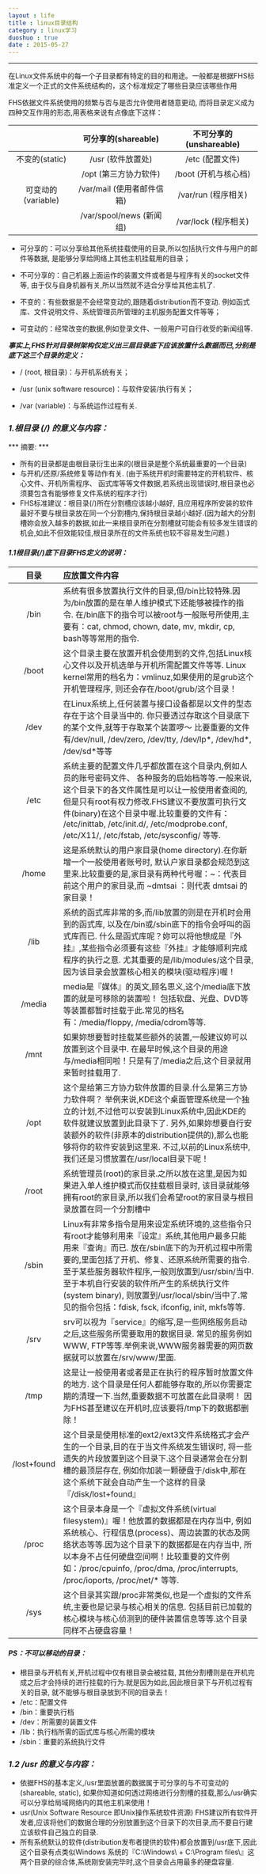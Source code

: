 ```yaml
---
layout : life
title : linux目录结构
category : linux学习
duoshuo : true
date : 2015-05-27
---
```



******

在Linux文件系统中的每一个子目录都有特定的目的和用途。一般都是根据FHS标准定义一个正式的文件系统结构的，这个标准规定了哪些目录应该哪些作用

<!-- more -->

FHS依据文件系统使用的频繁与否与是否允许使用者随意更动, 而将目录定义成为四种交互作用的形态,用表格来说有点像底下这样：

||可分享的(shareable)|不可分享的(unshareable)|
|:------:|:------:|:------:|
|不变的(static)|/usr (软件放置处)|/etc (配置文件)|
||/opt (第三方协力软件)|/boot (开机与核心档)|
|可变动的(variable)|/var/mail (使用者邮件信箱)|/var/run (程序相关)|
||/var/spool/news (新闻组)|/var/lock (程序相关)|

* 可分享的：可以分享给其他系统挂载使用的目录,所以包括执行文件与用户的邮件等数据, 是能够分享给网络上其他主机挂载用的目录；

* 不可分享的：自己机器上面运作的装置文件或者是与程序有关的socket文件等, 由于仅与自身机器有关,所以当然就不适合分享给其他主机了.

* 不变的：有些数据是不会经常变动的,跟随着distribution而不变动. 例如函式库、文件说明文件、系统管理员所管理的主机服务配置文件等等；

* 可变动的：经常改变的数据,例如登录文件、一般用户可自行收受的新闻组等.

 ***事实上,FHS针对目录树架构仅定义出三层目录底下应该放置什么数据而已,分别是底下这三个目录的定义：***

* / (root, 根目录)：与开机系统有关；

* /usr (unix software resource)：与软件安装/执行有关；

* /var (variable)：与系统运作过程有关.


### ***1.根目录 (/) 的意义与内容：***

*** 摘要: ***

 * 所有的目录都是由根目录衍生出来的(根目录是整个系统最重要的一个目录)
 * 与开机/还原/系统修复等动作有关. (由于系统开机时需要特定的开机软件、核心文件、开机所需程序、 函式库等等文件数据,若系统出现错误时,根目录也必须要包含有能够修复文件系统的程序才行)
 * FHS标准建议：根目录(/)所在分割槽应该越小越好, 且应用程序所安装的软件最好不要与根目录放在同一个分割槽内,保持根目录越小越好.(因为越大的分割槽妳会放入越多的数据,如此一来根目录所在分割槽就可能会有较多发生错误的机会,如此不但效能较佳,根目录所在的文件系统也较不容易发生问题.)

#### ***1.1根目录(/)底下目录FHS定义的说明：***

|目录|应放置文件内容|
|:------:|:------|
|/bin|系统有很多放置执行文件的目录,但/bin比较特殊.因为/bin放置的是在单人维护模式下还能够被操作的指令. 在/bin底下的指令可以被root与一般账号所使用,主要有：cat, chmod, chown, date, mv, mkdir, cp, bash等等常用的指令.|
|/boot|这个目录主要在放置开机会使用到的文件,包括Linux核心文件以及开机选单与开机所需配置文件等等. Linux kernel常用的档名为：vmlinuz,如果使用的是grub这个开机管理程序, 则还会存在/boot/grub/这个目录！|
|/dev|在Linux系统上,任何装置与接口设备都是以文件的型态存在于这个目录当中的. 你只要透过存取这个目录底下的某个文件,就等于存取某个装置啰～ 比要重要的文件有/dev/null, /dev/zero, /dev/tty, /dev/lp*, /dev/hd*, /dev/sd*等等|
|/etc|系统主要的配置文件几乎都放置在这个目录内,例如人员的账号密码文件、 各种服务的启始档等等.一般来说,这个目录下的各文件属性是可以让一般使用者查阅的, 但是只有root有权力修改.FHS建议不要放置可执行文件(binary)在这个目录中喔.比较重要的文件有： /etc/inittab, /etc/init.d/, /etc/modprobe.conf, /etc/X11/, /etc/fstab, /etc/sysconfig/ 等等.|
|/home|这是系统默认的用户家目录(home directory).在你新增一个一般使用者账号时, 默认户家目录都会规范到这里来.比较重要的是,家目录有两种代号喔：~：代表目前这个用户的家目录,而 ~dmtsai ：则代表 dmtsai 的家目录！|
|/lib|系统的函式库非常的多,而/lib放置的则是在开机时会用到的函式库, 以及在/bin或/sbin底下的指令会呼叫的函式库而已. 什么是函式库呢？妳可以将他想成是『外挂』,某些指令必须要有这些『外挂』才能够顺利完成程序的执行之意. 尤其重要的是/lib/modules/这个目录, 因为该目录会放置核心相关的模块(驱动程序)喔！|
|/media|media是『媒体』的英文,顾名思义,这个/media底下放置的就是可移除的装置啦！ 包括软盘、光盘、DVD等等装置都暂时挂载于此.常见的档名有：/media/floppy, /media/cdrom等等.|
|/mnt|如果妳想要暂时挂载某些额外的装置,一般建议妳可以放置到这个目录中. 在最早时候,这个目录的用途与/media相同啦！只是有了/media之后,这个目录就用来暂时挂载用了.|
|/opt|这个是给第三方协力软件放置的目录.什么是第三方协力软件啊？ 举例来说,KDE这个桌面管理系统是一个独立的计划,不过他可以安装到Linux系统中,因此KDE的软件就建议放置到此目录下了. 另外,如果妳想要自行安装额外的软件(非原本的distribution提供的),那么也能够将你的软件安装到这里来. 不过,以前的Linux系统中,我们还是习惯放置在/usr/local目录下呢！|
|/root|系统管理员(root)的家目录.之所以放在这里,是因为如果进入单人维护模式而仅挂载根目录时, 该目录就能够拥有root的家目录,所以我们会希望root的家目录与根目录放置在同一个分割槽中|
|/sbin|Linux有非常多指令是用来设定系统环境的,这些指令只有root才能够利用来『设定』系统,其他用户最多只能用来『查询』而已. 放在/sbin底下的为开机过程中所需要的,里面包括了开机、修复、还原系统所需要的指令. 至于某些服务器软件程序,一般则放置到/usr/sbin/当中.至于本机自行安装的软件所产生的系统执行文件(system binary), 则放置到/usr/local/sbin/当中了.常见的指令包括：fdisk, fsck, ifconfig, init, mkfs等等.|
|/srv|srv可以视为『service』的缩写,是一些网络服务启动之后,这些服务所需要取用的数据目录. 常见的服务例如WWW, FTP等等.举例来说,WWW服务器需要的网页数据就可以放置在/srv/www/里面.|
|/tmp|这是让一般使用者或者是正在执行的程序暂时放置文件的地方. 这个目录是任何人都能够存取的,所以你需要定期的清理一下.当然,重要数据不可放置在此目录啊！ 因为FHS甚至建议在开机时,应该要将/tmp下的数据都删除！|
|/lost+found|这个目录是使用标准的ext2/ext3文件系统格式才会产生的一个目录,目的在于当文件系统发生错误时, 将一些遗失的片段放置到这个目录下.这个目录通常会在分割槽的最顶层存在, 例如你加装一颗硬盘于/disk中,那在这个系统下就会自动产生一个这样的目录『/disk/lost+found』|
|/proc|这个目录本身是一个『虚拟文件系统(virtual filesystem)』喔！他放置的数据都是在内存当中, 例如系统核心、行程信息(process)、周边装置的状态及网络状态等等.因为这个目录下的数据都是在内存当中, 所以本身不占任何硬盘空间啊！比较重要的文件例如：/proc/cpuinfo, /proc/dma, /proc/interrupts, /proc/ioports, /proc/net/* 等等.|
|/sys|这个目录其实跟/proc非常类似,也是一个虚拟的文件系统,主要也是记录与核心相关的信息. 包括目前已加载的核心模块与核心侦测到的硬件装置信息等等.这个目录同样不占硬盘容量！|

#### ***PS：不可以移动的目录：***

* 根目录与开机有关,开机过程中仅有根目录会被挂载, 其他分割槽则是在开机完成之后才会持续的进行挂载的行为.就是因为如此,因此根目录下与开机过程有关的目录, 就不能够与根目录放到不同的目录去！
 * /etc：配置文件
 * /bin：重要执行档
 * /dev：所需要的装置文件
 * /lib：执行档所需的函式库与核心所需的模块
 * /sbin：重要的系统执行文件

###  ***1.2 /usr 的意义与内容：***

* 依据FHS的基本定义,/usr里面放置的数据属于可分享的与不可变动的(shareable, static), 如果你知道如何透过网络进行分割槽的挂载,那么/usr确实可以分享给局域网络内的其他主机来使用！
* usr(Unix Software Resource 即Unix操作系统软件资源) FHS建议所有软件开发者,应该将他们的数据合理的分别放置到这个目录下的次目录,而不要自行建立该软件自己独立的目录.
* 所有系统默认的软件(distribution发布者提供的软件)都会放置到/usr底下,因此这个目录有点类似Windows 系统的『C:\Windows\ + C:\Program files\』这两个目录的综合体,系统刚安装完毕时,这个目录会占用最多的硬盘容量.




